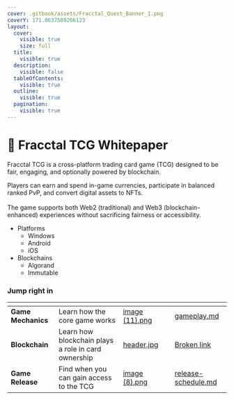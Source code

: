 ```yaml
---
cover: .gitbook/assets/Fracctal_Quest_Banner_1.png
coverY: 171.0637509266123
layout:
  cover:
    visible: true
    size: full
  title:
    visible: true
  description:
    visible: false
  tableOfContents:
    visible: true
  outline:
    visible: true
  pagination:
    visible: true
---
```


# 📔 Fracctal TCG Whitepaper

Fracctal TCG is a cross-platform trading card game (TCG) designed to be fair, engaging, and optionally powered by blockchain.&#x20;

Players can earn and spend in-game currencies, participate in balanced ranked PvP, and convert digital assets to NFTs. \
\
The game supports both Web2 (traditional) and Web3 (blockchain-enhanced) experiences without sacrificing fairness or accessibility.&#x20;



* Platforms
  * Windows
  * Android
  * iOS
* Blockchains
  * Algorand
  * Immutable

### Jump right in

<table data-view="cards"><thead><tr><th></th><th></th><th data-hidden data-card-cover data-type="files"></th><th data-hidden></th><th data-hidden data-card-target data-type="content-ref"></th></tr></thead><tbody><tr><td><strong>Game Mechanics</strong></td><td>Learn how the core game works</td><td><a href=".gitbook/assets/image (11).png">image (11).png</a></td><td></td><td><a href="getting-started/gameplay.md">gameplay.md</a></td></tr><tr><td><strong>Blockchain</strong></td><td>Learn how blockchain plays a role in card ownership</td><td><a href=".gitbook/assets/header.jpg">header.jpg</a></td><td></td><td><a href="broken-reference">Broken link</a></td></tr><tr><td><strong>Game Release</strong></td><td>Find when you can gain access to the TCG</td><td><a href=".gitbook/assets/image (8).png">image (8).png</a></td><td></td><td><a href="basics/release-schedule.md">release-schedule.md</a></td></tr></tbody></table>
